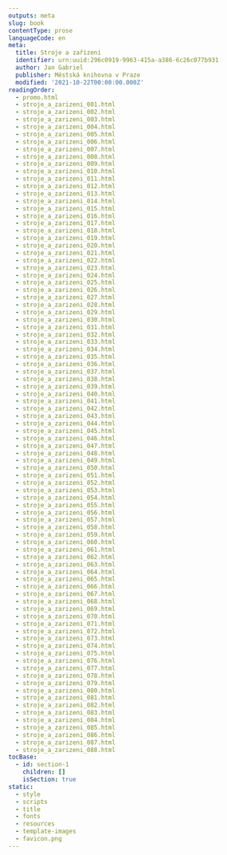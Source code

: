 ```yaml
---
outputs: meta
slug: book
contentType: prose
languageCode: en
meta:
  title: Stroje a zařízení
  identifier: urn:uuid:296c0919-9963-415a-a386-6c26c077b931
  author: Jan Gabriel
  publisher: Městská knihovna v Praze
  modified: '2021-10-22T00:00:00.000Z'
readingOrder:
  - promo.html
  - stroje_a_zarizeni_001.html
  - stroje_a_zarizeni_002.html
  - stroje_a_zarizeni_003.html
  - stroje_a_zarizeni_004.html
  - stroje_a_zarizeni_005.html
  - stroje_a_zarizeni_006.html
  - stroje_a_zarizeni_007.html
  - stroje_a_zarizeni_008.html
  - stroje_a_zarizeni_009.html
  - stroje_a_zarizeni_010.html
  - stroje_a_zarizeni_011.html
  - stroje_a_zarizeni_012.html
  - stroje_a_zarizeni_013.html
  - stroje_a_zarizeni_014.html
  - stroje_a_zarizeni_015.html
  - stroje_a_zarizeni_016.html
  - stroje_a_zarizeni_017.html
  - stroje_a_zarizeni_018.html
  - stroje_a_zarizeni_019.html
  - stroje_a_zarizeni_020.html
  - stroje_a_zarizeni_021.html
  - stroje_a_zarizeni_022.html
  - stroje_a_zarizeni_023.html
  - stroje_a_zarizeni_024.html
  - stroje_a_zarizeni_025.html
  - stroje_a_zarizeni_026.html
  - stroje_a_zarizeni_027.html
  - stroje_a_zarizeni_028.html
  - stroje_a_zarizeni_029.html
  - stroje_a_zarizeni_030.html
  - stroje_a_zarizeni_031.html
  - stroje_a_zarizeni_032.html
  - stroje_a_zarizeni_033.html
  - stroje_a_zarizeni_034.html
  - stroje_a_zarizeni_035.html
  - stroje_a_zarizeni_036.html
  - stroje_a_zarizeni_037.html
  - stroje_a_zarizeni_038.html
  - stroje_a_zarizeni_039.html
  - stroje_a_zarizeni_040.html
  - stroje_a_zarizeni_041.html
  - stroje_a_zarizeni_042.html
  - stroje_a_zarizeni_043.html
  - stroje_a_zarizeni_044.html
  - stroje_a_zarizeni_045.html
  - stroje_a_zarizeni_046.html
  - stroje_a_zarizeni_047.html
  - stroje_a_zarizeni_048.html
  - stroje_a_zarizeni_049.html
  - stroje_a_zarizeni_050.html
  - stroje_a_zarizeni_051.html
  - stroje_a_zarizeni_052.html
  - stroje_a_zarizeni_053.html
  - stroje_a_zarizeni_054.html
  - stroje_a_zarizeni_055.html
  - stroje_a_zarizeni_056.html
  - stroje_a_zarizeni_057.html
  - stroje_a_zarizeni_058.html
  - stroje_a_zarizeni_059.html
  - stroje_a_zarizeni_060.html
  - stroje_a_zarizeni_061.html
  - stroje_a_zarizeni_062.html
  - stroje_a_zarizeni_063.html
  - stroje_a_zarizeni_064.html
  - stroje_a_zarizeni_065.html
  - stroje_a_zarizeni_066.html
  - stroje_a_zarizeni_067.html
  - stroje_a_zarizeni_068.html
  - stroje_a_zarizeni_069.html
  - stroje_a_zarizeni_070.html
  - stroje_a_zarizeni_071.html
  - stroje_a_zarizeni_072.html
  - stroje_a_zarizeni_073.html
  - stroje_a_zarizeni_074.html
  - stroje_a_zarizeni_075.html
  - stroje_a_zarizeni_076.html
  - stroje_a_zarizeni_077.html
  - stroje_a_zarizeni_078.html
  - stroje_a_zarizeni_079.html
  - stroje_a_zarizeni_080.html
  - stroje_a_zarizeni_081.html
  - stroje_a_zarizeni_082.html
  - stroje_a_zarizeni_083.html
  - stroje_a_zarizeni_084.html
  - stroje_a_zarizeni_085.html
  - stroje_a_zarizeni_086.html
  - stroje_a_zarizeni_087.html
  - stroje_a_zarizeni_088.html
tocBase:
  - id: section-1
    children: []
    isSection: true
static:
  - style
  - scripts
  - title
  - fonts
  - resources
  - template-images
  - favicon.png
---
```


